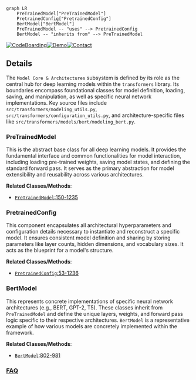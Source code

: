 ```mermaid
graph LR
    PreTrainedModel["PreTrainedModel"]
    PretrainedConfig["PretrainedConfig"]
    BertModel["BertModel"]
    PreTrainedModel -- "uses" --> PretrainedConfig
    BertModel -- "inherits from" --> PreTrainedModel
```

[![CodeBoarding](https://img.shields.io/badge/Generated%20by-CodeBoarding-9cf?style=flat-square)](https://github.com/CodeBoarding/CodeBoarding)[![Demo](https://img.shields.io/badge/Try%20our-Demo-blue?style=flat-square)](https://www.codeboarding.org/demo)[![Contact](https://img.shields.io/badge/Contact%20us%20-%20contact@codeboarding.org-lightgrey?style=flat-square)](mailto:contact@codeboarding.org)

## Details

The `Model Core & Architectures` subsystem is defined by its role as the central hub for deep learning models within the `transformers` library. Its boundaries encompass foundational classes for model definition, loading, saving, and manipulation, as well as specific neural network implementations. Key source files include `src/transformers/modeling_utils.py`, `src/transformers/configuration_utils.py`, and architecture-specific files like `src/transformers/models/bert/modeling_bert.py`.

### PreTrainedModel
This is the abstract base class for all deep learning models. It provides the fundamental interface and common functionalities for model interaction, including loading pre-trained weights, saving model states, and defining the standard forward pass. It serves as the primary abstraction for model extensibility and reusability across various architectures.


**Related Classes/Methods**:

- <a href="https://github.com/huggingface/transformers/blob/main/src/transformers/modeling_flax_utils.py#L150-L1235" target="_blank" rel="noopener noreferrer">`PreTrainedModel`:150-1235</a>


### PretrainedConfig
This component encapsulates all architectural hyperparameters and configuration details necessary to instantiate and reconstruct a specific model. It ensures consistent model definition and sharing by storing parameters like layer counts, hidden dimensions, and vocabulary sizes. It acts as the blueprint for a model's structure.


**Related Classes/Methods**:

- <a href="https://github.com/huggingface/transformers/blob/main/src/transformers/configuration_utils.py#L53-L1236" target="_blank" rel="noopener noreferrer">`PretrainedConfig`:53-1236</a>


### BertModel
This represents concrete implementations of specific neural network architectures (e.g., BERT, GPT-2, T5). These classes inherit from `PreTrainedModel` and define the unique layers, weights, and forward pass logic specific to their respective architectures. `BertModel` is a representative example of how various models are concretely implemented within the framework.


**Related Classes/Methods**:

- <a href="https://github.com/huggingface/transformers/blob/main/src/transformers/models/deprecated/qdqbert/modeling_qdqbert.py#L802-L981" target="_blank" rel="noopener noreferrer">`BertModel`:802-981</a>




### [FAQ](https://github.com/CodeBoarding/GeneratedOnBoardings/tree/main?tab=readme-ov-file#faq)